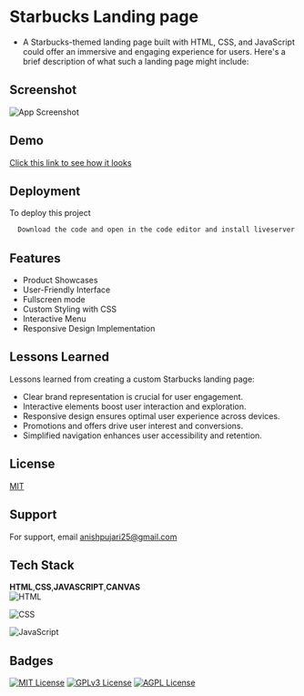
# Starbucks Landing page

- A Starbucks-themed landing page built with HTML, CSS, and JavaScript could offer an immersive and engaging experience for users. Here's a brief description of what such a landing page might include:
## Screenshot

![App Screenshot](https://github.com/Anishpuj/AppleVisionproClone/assets/98417394/772628bf-38d6-4021-bd3e-6a082fc4aa68)


## Demo

[Click this link to see how it looks](https://starbuckslandingpage2.netlify.app/)   



## Deployment

To deploy this project

```bash
  Download the code and open in the code editor and install liveserver extension and after loading the file you can run it on live server and check it out 
```


## Features

- Product Showcases
- User-Friendly Interface
- Fullscreen mode
- Custom Styling with CSS
- Interactive Menu
- Responsive Design Implementation




## Lessons Learned

Lessons learned from creating a custom Starbucks landing page:

- Clear brand representation is crucial for user engagement.
- Interactive elements boost user interaction and exploration.
- Responsive design ensures optimal user experience across devices.
- Promotions and offers drive user interest and conversions.
- Simplified navigation enhances user accessibility and retention.


## License

[MIT](https://choosealicense.com/licenses/mit/)


## Support

For support, email anishpujari25@gmail.com 


## Tech Stack

**HTML**,**CSS**,**JAVASCRIPT**,**CANVAS** <br>
![HTML](https://img.shields.io/badge/HTML5-E34F26?style=for-the-badge&logo=html5&logoColor=white)

![CSS](https://img.shields.io/badge/CSS3-1572B6?style=for-the-badge&logo=css3&logoColor=white)

![JavaScript](https://img.shields.io/badge/JavaScript-323330?style=for-the-badge&logo=javascript&logoColor=F7DF1E)
## Badges

[![MIT License](https://img.shields.io/badge/License-MIT-green.svg)](https://choosealicense.com/licenses/mit/)
[![GPLv3 License](https://img.shields.io/badge/License-GPL%20v3-yellow.svg)](https://opensource.org/licenses/)
[![AGPL License](https://img.shields.io/badge/license-AGPL-blue.svg)](http://www.gnu.org/licenses/agpl-3.0)


